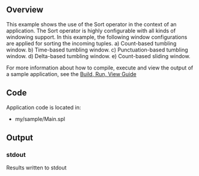 ## Overview
This example shows the use of the Sort operator in the context of an application.  The Sort operator is highly configurable with all kinds of windowing support.  In this example, the following window configurations are applied for sorting the incoming tuples.
a) Count-based tumbling window.
b) Time-based tumbling window.
c) Punctuation-based tumbling window.
d) Delta-based tumbling window.
e) Count-based sliding window.

For more information about how to compile, execute and view the output of a sample application, see the [Build, Run, View Guide](../../BuildRunView.md)

## Code
Application code is located in:
*  my/sample/Main.spl

## Output

### stdout
Results written to stdout
